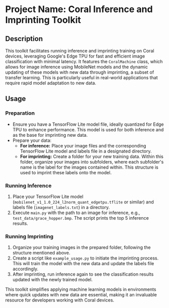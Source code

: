 # Project Name: Coral Inference and Imprinting Toolkit

## Description

This toolkit facilitates running inference and imprinting training on Coral devices, leveraging Google's Edge TPU for fast and efficient image classification with minimal latency. It features the `CoralMachine` class, which allows for image inference using MobileNet models and the dynamic updating of these models with new data through imprinting, a subset of transfer learning. This is particularly useful in real-world applications that require rapid model adaptation to new data.

## Usage

### Preparation

- Ensure you have a TensorFlow Lite model file, ideally quantized for Edge TPU to enhance performance. This model is used for both inference and as the base for imprinting new data.
- Prepare your data:
  - **For inference:** Place your image files and the corresponding TensorFlow Lite model and labels file in a designated directory.
  - **For imprinting:** Create a folder for your new training data. Within this folder, organize your images into subfolders, where each subfolder's name is the label for the images contained within. This structure is used to imprint these labels onto the model.

### Running Inference

1. Place your TensorFlow Lite model (`mobilenet_v1_1.0_224_l2norm_quant_edgetpu.tflite` or similar) and labels file (`imagenet_labels.txt`) in a directory.
2. Execute `main.py` with the path to an image for inference, e.g., `test_data/grace_hopper.bmp`. The script prints the top 5 inference results.

### Running Imprinting

1. Organize your training images in the prepared folder, following the structure mentioned above.
2. Create a script like `example_usage.py` to initiate the imprinting process. This will train the model with the new data and update the labels file accordingly.
3. After imprinting, run inference again to see the classification results updated with the newly trained model.

This toolkit simplifies applying machine learning models in environments where quick updates with new data are essential, making it an invaluable resource for developers working with Coral devices.
